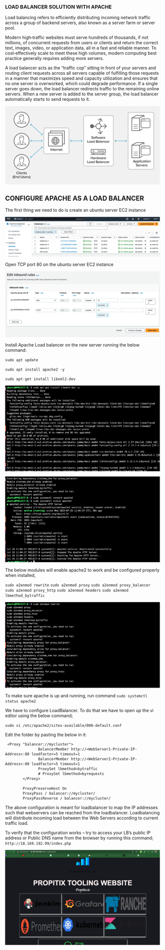 ### LOAD BALANCER SOLUTION WITH APACHE

Load balancing refers to efficiently distributing incoming network traffic across a group of backend servers, also known as a server farm or server pool.

Modern high‑traffic websites must serve hundreds of thousands, if not millions, of concurrent requests from users or clients and return the correct text, images, video, or application data, all in a fast and reliable manner. To cost‑effectively scale to meet these high volumes, modern computing best practice generally requires adding more servers.

A load balancer acts as the “traffic cop” sitting in front of your servers and routing client requests across all servers capable of fulfilling those requests in a manner that maximizes speed and capacity utilization and ensures that no one server is overworked, which could degrade performance. If a single server goes down, the load balancer redirects traffic to the remaining online servers. When a new server is added to the server group, the load balancer automatically starts to send requests to it.

![loadbalancer](what-is-load-balancing-diagram-NGINX-1024x518.png)

## CONFIGURE APACHE AS A LOAD BALANCER

The first thing we need to do is create an ubuntu server EC2 instance

![Alt text](createservers.png)

Open TCP port 80 on the ubuntu server EC2 instance 

![Open Port80](<port 80.png>)

Install Apache Load balancer on the new server running the below command:

`sudo apt update` 

`sudo apt install apache2 -y`

`sudo apt-get install libxml2-dev `

![libxm](installlibxlm2.png)

![install apache2](systemctlapache2.png)

The below modules will enable apache2 to work and be configured properly when installed,

`sudo a2enmod rewrite`
`sudo a2enmod proxy`
`sudo a2enmod proxy_balancer`
`sudo a2enmod proxy_http`
`sudo a2enmod headers`
`sudo a2enmod lbmethod_bytraffic`

![a2enmod](azenmod.png)

To make sure apache is up and running, run command `sudo systemctl status apache2`

We have to configure LoadBalancer. To do that we have to open up the vi editor using the below command;

`sudo vi /etc/apache2/sites-available/000-default.conf`

Edit the folder by pasting the below in it:

```
 <Proxy "balancer://mycluster">
               BalancerMember http://<WebServer1-Private-IP-Address>:80 loadfactor=5 timeout=1
               BalancerMember http://<WebServer2-Private-IP-Address>:80 loadfactor=5 timeout=1
               ProxySet lbmethod=bytraffic
               # ProxySet lbmethod=byrequests
        </Proxy>

        ProxyPreserveHost On
        ProxyPass / balancer://mycluster/
        ProxyPassReverse / balancer://mycluster/
```        

The above configuration is meant for loadbalancer to map the IP addresses such that webservers can be reached from the loadbalancer.
Loadbalancing will distribute incoming load between the Web Servers according to current traffic load.

To verify that the configuration works – try to access your LB’s public IP address or Public DNS name from the browser by running this command; `http://18.169.192.99/index.php`

![Alt text](<load balancer.png>)